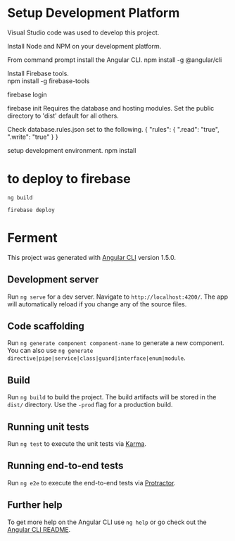 # Setup Development Platform

Visual Studio code was used to develop this project. 

Install Node and NPM  on your development platform.

From command prompt install the Angular CLI. 
npm install -g @angular/cli

Install Firebase tools.  
npm install -g firebase-tools

firebase login

firebase init
Requires the database and hosting modules.
Set the public directory to 'dist' 
default for all others.  

Check database.rules.json 
set to the following. 
{
  "rules": {
    ".read": "true",
    ".write": "true"
  }
}


setup development environment.
npm install 

# to deploy to firebase
    ng build

    firebase deploy

# Ferment

This project was generated with [Angular CLI](https://github.com/angular/angular-cli) version 1.5.0.

## Development server

Run `ng serve` for a dev server. Navigate to `http://localhost:4200/`. The app will automatically reload if you change any of the source files.

## Code scaffolding

Run `ng generate component component-name` to generate a new component. You can also use `ng generate directive|pipe|service|class|guard|interface|enum|module`.

## Build

Run `ng build` to build the project. The build artifacts will be stored in the `dist/` directory. Use the `-prod` flag for a production build.

## Running unit tests

Run `ng test` to execute the unit tests via [Karma](https://karma-runner.github.io).

## Running end-to-end tests

Run `ng e2e` to execute the end-to-end tests via [Protractor](http://www.protractortest.org/).

## Further help

To get more help on the Angular CLI use `ng help` or go check out the [Angular CLI README](https://github.com/angular/angular-cli/blob/master/README.md).
